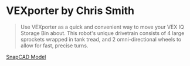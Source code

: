 # VEXporter by Chris Smith

> Use VEXporter as a quick and convenient way to move your VEX IQ Storage Bin about. This robot's unique drivetrain consists of 4 large sprockets wrapped in tank tread, and 2 omni-directional wheels to allow for fast, precise turns.

[SnapCAD Model](https://content.vexrobotics.com/vexiq/downloads/SnapCAD-Repository/SnapCAD-Files/VEXporter-SnapCAD.mpd)
